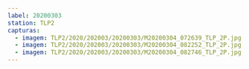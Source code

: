 ```yaml
---
label: 20200303
station: TLP2
capturas:
  - imagem: TLP2/2020/202003/20200303/M20200304_072639_TLP_2P.jpg
  - imagem: TLP2/2020/202003/20200303/M20200304_082252_TLP_2P.jpg
  - imagem: TLP2/2020/202003/20200303/M20200304_082746_TLP_2P.jpg
---
```

